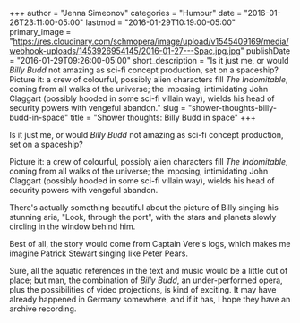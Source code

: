 +++
author = "Jenna Simeonov"
categories = "Humour"
date = "2016-01-26T23:11:00-05:00"
lastmod = "2016-01-29T10:19:00-05:00"
primary_image = "https://res.cloudinary.com/schmopera/image/upload/v1545409169/media/webhook-uploads/1453926954145/2016-01-27---Spac.jpg.jpg"
publishDate = "2016-01-29T09:26:00-05:00"
short_description = "Is it just me, or would *Billy Budd* not amazing as sci-fi concept production, set on a spaceship? Picture it: a crew of colourful, possibly alien characters fill *The Indomitable*, coming from all walks of the universe; the imposing, intimidating John Claggart (possibly hooded in some sci-fi villain way), wields his head of security powers with vengeful abandon."
slug = "shower-thoughts-billy-budd-in-space"
title = "Shower thoughts: Billy Budd in space"
+++

Is it just me, or would *Billy Budd* not amazing as sci-fi concept production, set on a spaceship?

Picture it: a crew of colourful, possibly alien characters fill *The Indomitable*, coming from all walks of the universe; the imposing, intimidating John Claggart (possibly hooded in some sci-fi villain way), wields his head of security powers with vengeful abandon.

There's actually something beautiful about the picture of Billy singing his stunning aria, "Look, through the port", with the stars and planets slowly circling in the window behind him.

Best of all, the story would come from Captain Vere's logs, which makes me imagine Patrick Stewart singing like Peter Pears.

Sure, all the aquatic references in the text and music would be a little out of place; but man, the combination of *Billy Budd*, an under-performed opera, plus the possibilities of video projections, is kind of exciting. It may have already happened in Germany somewhere, and if it has, I hope they have an archive recording.

